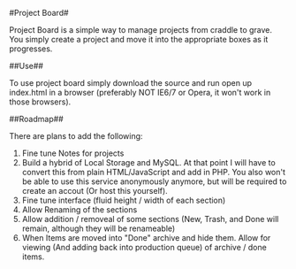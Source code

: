 #Project Board#

Project Board is a simple way to manage projects from craddle to grave. You simply create a project and move it into the appropriate boxes as it progresses.

##Use##

To use project board simply download the source and run open up index.html in a browser (preferably NOT IE6/7 or Opera, it won't work in those browsers).

##Roadmap##

There are plans to add the following:

1) Fine tune Notes for projects
2) Build a hybrid of Local Storage and MySQL. At that point I will have to convert this from plain HTML/JavaScript and add in PHP. You also won't be able to use this service anonymously anymore, but will be required to create an accout (Or host this yourself).
3) Fine tune interface (fluid height / width of each section)
4) Allow Renaming of the sections
5) Allow addition / removeal of some sections (New, Trash, and Done will remain, although they will be renameable)
6) When Items are moved into "Done" archive and hide them. Allow for viewing (And adding back into production queue) of archive / done items.
